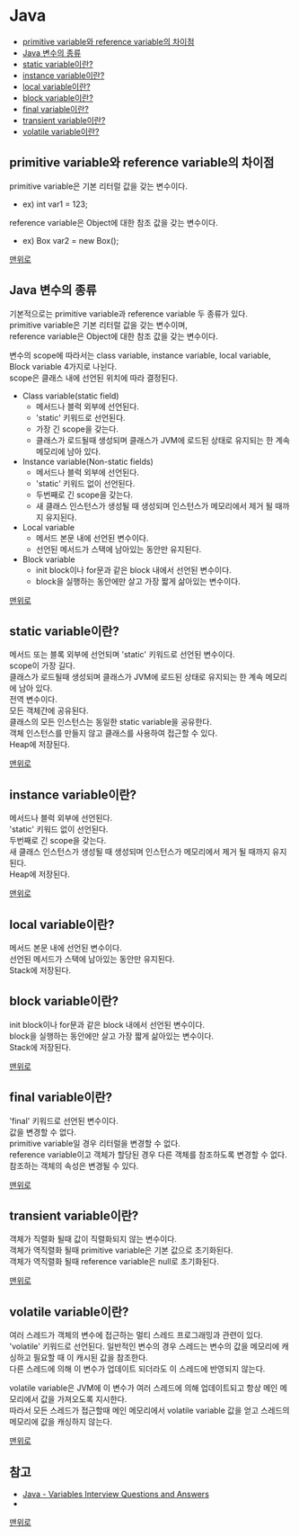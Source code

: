 # Java
* [primitive variable와 reference variable의 차이점](#primitive-variable와-reference-variable의-차이점)
* [Java 변수의 종류](#java-변수의-종류)
* [static variable이란?](#static-variable이란)
* [instance variable이란?](#instance-variable이란)
* [local variable이란?](#local-variable이란)
* [block variable이란?](#block-variable이란)
* [final variable이란?](#final-variable이란)
* [transient variable이란?](#transient-variable이란)
* [volatile variable이란?](#volatile-variable이란)

## primitive variable와 reference variable의 차이점
primitive variable은 기본 리터럴 값을 갖는 변수이다.
* ex) int var1 = 123;   

reference variable은 Object에 대한 참조 값을 갖는 변수이다.
* ex) Box var2 = new Box();

[맨위로](#java)

## Java 변수의 종류
기본적으로는 primitive variable과 reference variable 두 종류가 있다.   
primitive variable은 기본 리터럴 값을 갖는 변수이며,   
reference variable은 Object에 대한 참조 값을 갖는 변수이다.   

변수의 scope에 따라서는 class variable, instance variable, local variable, Block variable 4가지로 나뉜다.      
scope은 클래스 내에 선언된 위치에 따라 결정된다.
* Class variable(static field)
  * 메서드나 블럭 외부에 선언된다.
  * 'static' 키워드로 선언된다.
  * 가장 긴 scope을 갖는다.
  * 클래스가 로드될때 생성되며 클래스가 JVM에 로드된 상태로 유지되는 한 계속 메모리에 남아 있다.
* Instance variable(Non-static fields)
  * 메서드나 블럭 외부에 선언된다.
  * 'static' 키워드 없이 선언된다.
  * 두번째로 긴 scope을 갖는다.
  * 새 클래스 인스턴스가 생성될 때 생성되며 인스턴스가 메모리에서 제거 될 때까지 유지된다.
* Local variable
  * 메서드 본문 내에 선언된 변수이다.
  * 선언된 메서드가 스택에 남아있는 동안만 유지된다.
* Block variable
  * init block이나 for문과 같은 block 내에서 선언된 변수이다.
  * block을 실행하는 동안에만 살고 가장 짧게 삶아있는 변수이다.

[맨위로](#java)
## static variable이란?
메서드 또는 블록 외부에 선언되며 'static' 키워드로 선언된 변수이다.   
scope이 가장 길다.    
클래스가 로드될때 생성되며 클래스가 JVM에 로드된 상태로 유지되는 한 계속 메모리에 남아 있다.      
전역 변수이다.   
모든 객체간에 공유된다.   
클래스의 모든 인스턴스는 동일한 static variable을 공유한다.   
객체 인스턴스를 만들지 않고 클래스를 사용하여 접근할 수 있다.   
Heap에 저장된다.   

[맨위로](#java)
## instance variable이란?
메서드나 블럭 외부에 선언된다.   
'static' 키워드 없이 선언된다.   
두번째로 긴 scope을 갖는다.   
새 클래스 인스턴스가 생성될 때 생성되며 인스턴스가 메모리에서 제거 될 때까지 유지된다.   
Heap에 저장된다.   

[맨위로](#java)
## local variable이란?
메서드 본문 내에 선언된 변수이다.   
선언된 메서드가 스택에 남아있는 동안만 유지된다.   
Stack에 저장된다.

## block variable이란?
init block이나 for문과 같은 block 내에서 선언된 변수이다.   
block을 실행하는 동안에만 살고 가장 짧게 삶아있는 변수이다.    
Stack에 저장된다.

[맨위로](#java)
## final variable이란?
'final' 키워드로 선언된 변수이다.   
값을 변경할 수 없다.   
primitive variable일 경우 리터럴을 변경할 수 없다.   
reference variable이고 객체가 할당된 경우 다른 객체를 참조하도록 변경할 수 없다.   
참조하는 객체의 속성은 변경될 수 있다.   

[맨위로](#java)
## transient variable이란?
객체가 직렬화 될때 값이 직렬화되지 않는 변수이다.   
객체가 역직렬화 될때 primitive variable은 기본 값으로 초기화된다.   
객체가 역직렬화 될때 reference variable은 null로 초기화된다.   

[맨위로](#java)
## volatile variable이란?
여러 스레드가 객체의 변수에 접근하는 멀티 스레드 프로그래밍과 관련이 있다.   
'volatile' 키워드로 선언된다.
일반적인 변수의 경우 스레드는 변수의 값을 메모리에 캐싱하고 필요할 때 이 캐시된 값을 참조한다.   
다른 스레드에 의해 이 변수가 업데이트 되더라도 이 스레드에 반영되지 않는다.   

volatile variable은 JVM에 이 변수가 여러 스레드에 의해 업데이트되고 항상 메인 메모리에서 값을 가져오도록 지시한다.   
따라서 모든 스레드가 접근할때 메인 메모리에서 volatile variable 값을 얻고 스레드의 메모리에 값을 캐싱하지 않는다.   

[맨위로](#java)
## 참고
* [Java - Variables Interview Questions and Answers](https://www.interviewgrid.com/interview_questions/java/java_variables)
* 
[맨위로](#java)
